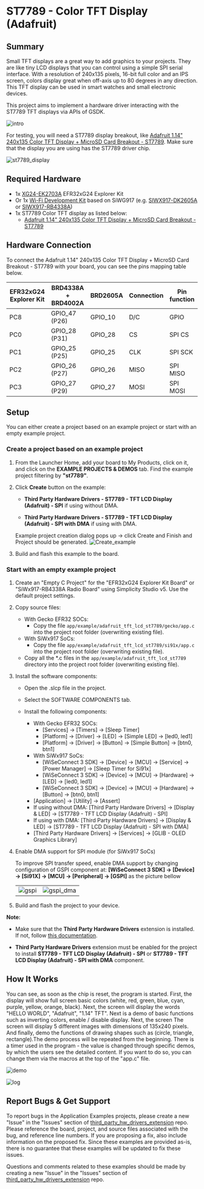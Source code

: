 # ST7789 - Color TFT Display (Adafruit) #

## Summary ##

Small TFT displays are a great way to add graphics to your projects. They are like tiny LCD displays that you can control using a simple SPI serial interface. With a resolution of 240x135 pixels, 16-bit full color and an IPS screen, colors display great when off-axis up to 80 degrees in any direction. This TFT display can be used in smart watches and small electronic devices.

This project aims to implement a hardware driver interacting with the ST7789 TFT displays via APIs of GSDK.

![intro](image/intro.png)

For testing, you will need a ST7789 display breakout, like [Adafruit 1.14" 240x135 Color TFT Display + MicroSD Card Breakout - ST7789](https://www.adafruit.com/product/4383). Make sure that the display you are using has the ST7789 driver chip.

![st7789_display](image/st7789_display.png)

## Required Hardware ##

- 1x [XG24-EK2703A](https://www.silabs.com/development-tools/wireless/efr32xg24-explorer-kit) EFR32xG24 Explorer Kit
- Or 1x [Wi-Fi Development Kit](https://www.silabs.com/development-tools/wireless/wi-fi) based on SiWG917 (e.g. [SIWX917-DK2605A](https://www.silabs.com/development-tools/wireless/wi-fi/siwx917-dk2605a-wifi-6-bluetooth-le-soc-dev-kit) or [SIWX917-RB4338A](https://www.silabs.com/development-tools/wireless/wi-fi/siwx917-rb4338a-wifi-6-bluetooth-le-soc-radio-board))
- 1x ST7789 Color TFT display as listed below:
  - [Adafruit 1.14" 240x135 Color TFT Display + MicroSD Card Breakout - ST7789](https://www.adafruit.com/product/4383)

## Hardware Connection ##

To connect the Adafruit 1.14" 240x135 Color TFT Display + MicroSD Card Breakout - ST7789 with your board, you can see the pins mapping table below.

| EFR32xG24 Explorer Kit | BRD4338A + BRD4002A | BRD2605A    | Connection | Pin function |
| --- | --- | --- | --- | --- |
| PC8 | GPIO_47 (P26) | GPIO_10 | D/C | GPIO |
| PC0 | GPIO_28 (P31) | GPIO_28 | CS  | SPI CS |
| PC1 | GPIO_25 (P25) | GPIO_25 | CLK | SPI SCK |
| PC2 | GPIO_26 (P27) | GPIO_26 | MISO | SPI MISO |
| PC3 | GPIO_27 (P29) | GPIO_27 | MOSI | SPI MOSI |

## Setup ##

You can either create a project based on an example project or start with an empty example project.

### Create a project based on an example project ###

1. From the Launcher Home, add your board to My Products, click on it, and click on the **EXAMPLE PROJECTS & DEMOS** tab. Find the example project filtering by **"st7789"**.

2. Click **Create** button on the example:

    - **Third Party Hardware Drivers - ST7789 - TFT LCD Display (Adafruit) - SPI** if using without DMA.

    - **Third Party Hardware Drivers - ST7789 - TFT LCD Display (Adafruit) - SPI with DMA** if using with DMA.

    Example project creation dialog pops up -> click Create and Finish and Project should be generated.
    ![Create_example](image/create_example.png)

3. Build and flash this example to the board.

### Start with an empty example project ###

1. Create an "Empty C Project" for the "EFR32xG24 Explorer Kit Board" or "SiWx917-RB4338A Radio Board" using Simplicity Studio v5. Use the default project settings.

2. Copy source files:
   - With Gecko EFR32 SOCs:
     - Copy the file `app/example/adafruit_tft_lcd_st7789/gecko/app.c` into the project root folder (overwriting existing file).
   - With SiWx917 SoCs:
     - Copy the file `app/example/adafruit_tft_lcd_st7789/si91x/app.c` into the project root folder (overwriting existing file).
   - Copy all the *.c files in the  `app/example/adafruit_tft_lcd_st7789` directory into the project root folder (overwriting existing file).

3. Install the software components:

   - Open the .slcp file in the project.

   - Select the SOFTWARE COMPONENTS tab.

   - Install the following components:
      - With Gecko EFR32 SOCs:
         - [Services] → [Timers] → [Sleep Timer]
         - [Platform] → [Driver] → [LED] → [Simple LED] → [led0, led1]
         - [Platform] → [Driver] → [Button] → [Simple Button] → [btn0, btn1]
      - With SiWx917 SoCs:
         - [WiSeConnect 3 SDK] → [Device] → [MCU] → [Service] → [Power Manager] → [Sleep Timer for Si91x]
         - [WiSeConnect 3 SDK] → [Device] → [MCU] → [Hardware] → [LED] → [led0, led1]
         - [WiSeConnect 3 SDK] → [Device] → [MCU] → [Hardware] → [Button] → [btn0, btn1]
      - [Application] → [Utility] → [Assert]
      - If using without DMA: [Third Party Hardware Drivers] → [Display & LED] → [ST7789 - TFT LCD Display (Adafruit) - SPI]
      - If using with DMA: [Third Party Hardware Drivers] → [Display & LED] → [ST7789 - TFT LCD Display (Adafruit) - SPI with DMA]
      - [Third Party Hardware Drivers] → [Services] → [GLIB - OLED Graphics Library]

4. Enable DMA support for SPI module (for SiWx917 SoCs)

   To improve SPI transfer speed, enable DMA support by changing configuration of GSPI component at: **[WiSeConnect 3 SDK] → [Device] → [Si91X] → [MCU] → [Peripheral] → [GSPI]** as the picture bellow

   | | |
   | - | - |
   | ![gspi](image/gspi.png) | ![gspi_dma](image/gspi_dma.png) |

5. Build and flash the project to your device.

**Note:**

- Make sure that the **Third Party Hardware Drivers** extension is installed. If not, follow [this documentation](https://github.com/SiliconLabs/third_party_hw_drivers_extension/blob/master/README.md#how-to-add-to-simplicity-studio-ide).

- **Third Party Hardware Drivers** extension must be enabled for the project to install **ST7789 - TFT LCD Display (Adafruit) - SPI** or **ST7789 - TFT LCD Display (Adafruit) - SPI with DMA** component.

## How It Works ##

You can see, as soon as the chip is reset, the program is started. First, the display will show full screen basic colors (white, red, green, blue, cyan, purple, yellow, orange, black). Next, the screen will display the words "HELLO WORLD", "Adafruit", "1.14" TFT". Next is a demo of basic functions such as inverting colors, enable / disable display. Next, the screen The screen will display 5 different images with dimensions of 135x240 pixels. And finally, demo the functions of drawing shapes such as (circle, triangle, rectangle).The demo process will be repeated from the beginning.
There is a timer used in the program - the value is changed through specific demos, by which the users see the detailed content. If you want to do so, you can change them via the macros at the top of the "app.c" file.

![demo](image/demo.gif)

![log](image/log.png)

## Report Bugs & Get Support ##

To report bugs in the Application Examples projects, please create a new "Issue" in the "Issues" section of [third_party_hw_drivers_extension](https://github.com/SiliconLabs/third_party_hw_drivers_extension) repo. Please reference the board, project, and source files associated with the bug, and reference line numbers. If you are proposing a fix, also include information on the proposed fix. Since these examples are provided as-is, there is no guarantee that these examples will be updated to fix these issues.

Questions and comments related to these examples should be made by creating a new "Issue" in the "Issues" section of [third_party_hw_drivers_extension](https://github.com/SiliconLabs/third_party_hw_drivers_extension) repo.
